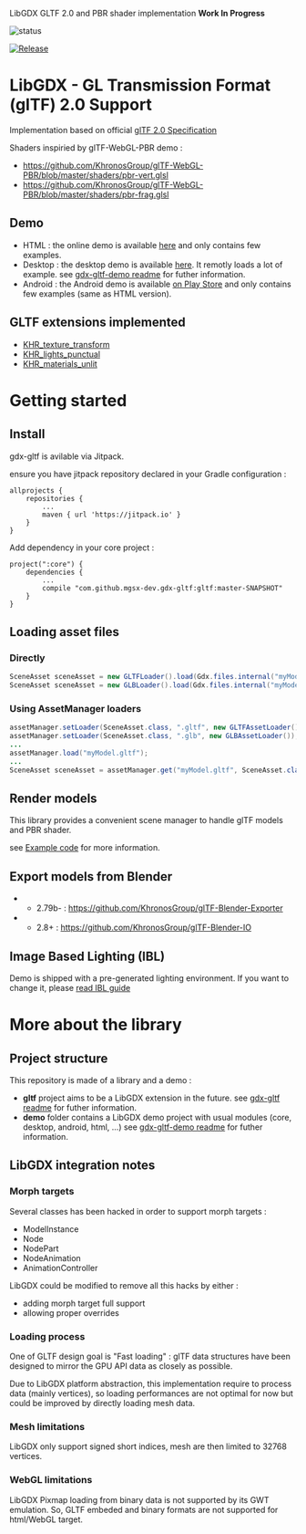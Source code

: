 
LibGDX GLTF 2.0 and PBR shader implementation **Work In Progress**

![status](https://img.shields.io/badge/glTF-2%2E0-green.svg?style=flat)

[![Release](https://jitpack.io/v/mgsx-dev/gdx-gltf.svg)](https://jitpack.io/#mgsx-dev/gdx-gltf)

# LibGDX - GL Transmission Format (glTF) 2.0 Support

Implementation based on official [glTF 2.0 Specification](https://github.com/KhronosGroup/glTF/tree/master/specification/2.0)

Shaders inspiried by glTF-WebGL-PBR demo :

* https://github.com/KhronosGroup/glTF-WebGL-PBR/blob/master/shaders/pbr-vert.glsl
* https://github.com/KhronosGroup/glTF-WebGL-PBR/blob/master/shaders/pbr-frag.glsl

## Demo

* HTML : the online demo is available [here](http://www.mgsx.net/gdx-gltf/) and only contains few examples.
* Desktop : the desktop demo is available [here](https://github.com/mgsx-dev/gdx-gltf/releases). It remotly loads a lot of example. see [gdx-gltf-demo readme](demo/README.md) for futher information.
* Android : the Android demo is available [on Play Store](https://play.google.com/store/apps/details?id=net.mgsx.gltf.demo) and only contains few examples (same as HTML version).

## GLTF extensions implemented

* [KHR_texture_transform](https://github.com/KhronosGroup/glTF/blob/master/extensions/2.0/Khronos/KHR_texture_transform)
* [KHR_lights_punctual](https://github.com/KhronosGroup/glTF/blob/master/extensions/2.0/Khronos/KHR_lights_punctual)
* [KHR_materials_unlit](https://github.com/KhronosGroup/glTF/blob/master/extensions/2.0/Khronos/KHR_materials_unlit)

# Getting started

## Install

gdx-gltf is avilable via Jitpack.

ensure you have jitpack repository declared in your Gradle configuration : 

```
allprojects {
	repositories {
		...
		maven { url 'https://jitpack.io' }
	}
}
```

Add dependency in your core project : 

```
project(":core") {
    dependencies {
    	...
        compile "com.github.mgsx-dev.gdx-gltf:gltf:master-SNAPSHOT"
    }
}
```

## Loading asset files

### Directly 

```java
SceneAsset sceneAsset = new GLTFLoader().load(Gdx.files.internal("myModel.gltf"));
SceneAsset sceneAsset = new GLBLoader().load(Gdx.files.internal("myModel.glb"));
```

### Using AssetManager loaders

```java
assetManager.setLoader(SceneAsset.class, ".gltf", new GLTFAssetLoader());
assetManager.setLoader(SceneAsset.class, ".glb", new GLBAssetLoader());
...
assetManager.load("myModel.gltf");
...
SceneAsset sceneAsset = assetManager.get("myModel.gltf", SceneAsset.class);
```

## Render models

This library provides a convenient scene manager to handle glTF models and PBR shader.

see [Example code](https://github.com/mgsx-dev/gdx-gltf/blob/master/demo/core/src/net/mgsx/gltf/demo/GLTFExample.java)
for more information.

## Export models from Blender

* - 2.79b- : https://github.com/KhronosGroup/glTF-Blender-Exporter
* - 2.8+   : https://github.com/KhronosGroup/glTF-Blender-IO

## Image Based Lighting (IBL)

Demo is shipped with a pre-generated lighting environment.
If you want to change it, please [read IBL guide](IBL.md)

# More about the library

## Project structure

This repository is made of a library and a demo :

* **gltf** project aims to be a LibGDX extension in the future.
  see [gdx-gltf readme](gltf/README.md) for futher information.
* **demo** folder contains a LibGDX demo project with usual modules (core, desktop, android, html, ...)
  see [gdx-gltf-demo readme](demo/README.md) for futher information.


## LibGDX integration notes

### Morph targets

Several classes has been hacked in order to support morph targets :

* ModelInstance
* Node
* NodePart
* NodeAnimation
* AnimationController

LibGDX could be modified to remove all this hacks by either : 

* adding morph target full support
* allowing proper overrides

### Loading process

One of GLTF design goal is "Fast loading" : glTF data structures have been designed to mirror the GPU API data as closely as possible.

Due to LibGDX platform abstraction, this implementation require to process data (mainly vertices), so loading performances are not optimal for now but could be improved by directly loading mesh data.


### Mesh limitations

LibGDX only support signed short indices, mesh are then limited to 32768 vertices. 

### WebGL limitations

LibGDX Pixmap loading from binary data is not supported by its GWT emulation. So, GLTF embeded and binary formats are not supported for html/WebGL target.

